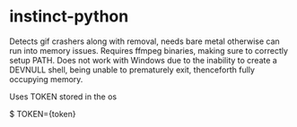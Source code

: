 # instinct-python

Detects gif crashers along with removal, needs bare metal otherwise can run into memory issues. Requires ffmpeg binaries, making sure to correctly setup PATH. Does not work with Windows due to the inability to create a DEVNULL shell, being unable to prematurely exit, thenceforth fully occupying memory.

Uses TOKEN stored in the os

$ TOKEN={token}

